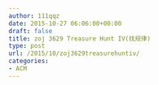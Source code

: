 ```yaml
---
author: 111qqz
date: 2015-10-27 06:06:00+00:00
draft: false
title: zoj 3629 Treasure Hunt IV(找规律)
type: post
url: /2015/10/zoj3629treasurehuntiv/
categories:
- ACM
---
```


